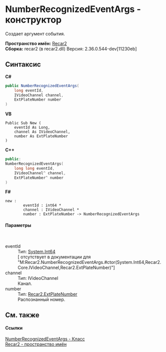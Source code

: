 # NumberRecognizedEventArgs - конструктор
 

Создает аргумент события.

**Пространство имён:**&nbsp;<a href="0dd0c505-07fc-c3e8-128c-d1a0701f2a29">Recar2</a><br />**Сборка:**&nbsp;recar2 (в recar2.dll) Версия: 2.36.0.544-dev[11230eb]

## Синтаксис

**C#**<br />
``` C#
public NumberRecognizedEventArgs(
	long eventId,
	IVideoChannel channel,
	ExtPlateNumber number
)
```

**VB**<br />
``` VB
Public Sub New ( 
	eventId As Long,
	channel As IVideoChannel,
	number As ExtPlateNumber
)
```

**C++**<br />
``` C++
public:
NumberRecognizedEventArgs(
	long long eventId, 
	IVideoChannel^ channel, 
	ExtPlateNumber^ number
)
```

**F#**<br />
``` F#
new : 
        eventId : int64 * 
        channel : IVideoChannel * 
        number : ExtPlateNumber -> NumberRecognizedEventArgs
```


#### Параметры
&nbsp;<dl><dt>eventId</dt><dd>Тип:&nbsp;<a href="http://msdn2.microsoft.com/ru-ru/library/6yy583ek" target="_blank">System.Int64</a><br />\[<param name="eventId"/> отсутствует в документации для "M:Recar2.NumberRecognizedEventArgs.#ctor(System.Int64,Recar2.Core.IVideoChannel,Recar2.ExtPlateNumber)"\]</dd><dt>channel</dt><dd>Тип:&nbsp;IVideoChannel<br />Канал.</dd><dt>number</dt><dd>Тип:&nbsp;<a href="03e48409-642b-b9f9-7b66-d18a4ed134f1">Recar2.ExtPlateNumber</a><br />Распознанный номер.</dd></dl>

## См. также


#### Ссылки
<a href="47a62179-bab3-7c15-4618-5e6f873d4023">NumberRecognizedEventArgs - Класс</a><br /><a href="0dd0c505-07fc-c3e8-128c-d1a0701f2a29">Recar2 - пространство имён</a><br />